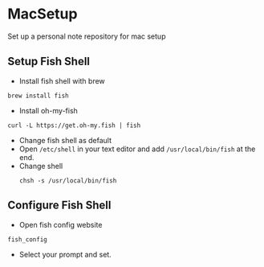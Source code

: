# MacSetup
Set up a personal note repository for mac setup

## Setup Fish Shell
- Install fish shell with brew
```
brew install fish
```
- Install oh-my-fish
```
curl -L https://get.oh-my.fish | fish
```
- Change fish shell as default
 - Open `/etc/shell` in your text editor and add `/usr/local/bin/fish` at the end.
 - Change shell
   ```
   chsh -s /usr/local/bin/fish
   ```
## Configure Fish Shell
- Open fish config website
```
fish_config
```
- Select your prompt and set.
